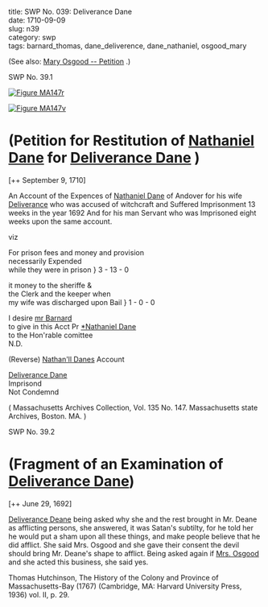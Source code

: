 title: SWP No. 039: Deliverance Dane  
date: 1710-09-09  
slug: n39  
category: swp  
tags: barnard_thomas, dane_deliverence, dane_nathaniel, osgood_mary



(See also: [Mary Osgood -- Petition](/n96.html#n96.3) .)

<div markdown class="doc" id="n39.1">

<div class="doc_id">SWP No. 39.1</div>


<span markdown class="figure">[![Figure MA147r](archives/MA135/small/MA147r.jpg)](archives/MA135/large/MA147r.jpg)</span>

<span markdown class="figure">[![Figure MA147v](archives/MA135/small/MA147v.jpg)](archives/MA135/large/MA147v.jpg)</span>

# (Petition for Restitution of [Nathaniel Dane](/tag/dane_nathaniel.html) for [Deliverance Dane](/tag/dane_deliverence.html) )

[++ September 9, 1710]

An Account of the Expences of [Nathaniel Dane](/tag/dane_nathaniel.html) of Andover for his wife [Deliverance](/tag/dane_deliverence.html) who was accused of witchcraft and Suffered Imprisonment 13 weeks in the year 1692 And for his man Servant who was Imprisoned eight weeks upon the same account.

viz 

For prison fees and money and provision  
necessarily Expended  
while they were in prison } 3 - 13 - 0

it money to the sheriffe &  
the Clerk and  the keeper when  
my wife was discharged upon Bail } 1 - 0 - 0

I desire [mr Barnard](/tag/barnard_thomas.html)  
to  give in this Acct           Pr [*Nathaniel Dane](/tag/dane_nathaniel.html)  
to the  Hon'rable comittee  
                      N.D.  

(Reverse) [Nathan'll Danes](/tag/dane_nathaniel.html) Account  

[Deliverance Dane](/tag/dane_deliverence.html)  
Imprisond  
Not Condemnd 

( Massachusetts Archives Collection, Vol. 135 No. 147. Massachusetts state Archives, Boston. MA. )

</div>



<div markdown class="doc" id="n39.2">

<div class="doc_id">SWP No. 39.2</div>


# (Fragment of an Examination of [Deliverance Dane](/tag/dane_deliverence.html))

[++ June 29, 1692] 

[Deliverance Deane](/tag/dane_deliverence.html) being asked why she and the rest brought in Mr. Deane as afflicting persons, she answered, it was Satan's subtilty, for he told her he would put a sham upon all these things, and make people believe that he did afflict. She said Mrs. Osgood and she gave their consent the devil should bring Mr. Deane's shape to afflict. Being asked again if [Mrs. Osgood](/tag/osgood_mary.html) and she acted this business, she said yes.

Thomas Hutchinson, The History of the Colony and Province of Massachusetts-Bay (1767) (Cambridge, MA: Harvard University Press, 1936) vol. II, p. 29.


</div>
